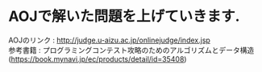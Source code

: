 # AOJで解いた問題を上げていきます.
AOJのリンク : http://judge.u-aizu.ac.jp/onlinejudge/index.jsp 
<br>
参考書籍 : プログラミングコンテスト攻略のためのアルゴリズムとデータ構造 (https://book.mynavi.jp/ec/products/detail/id=35408)
